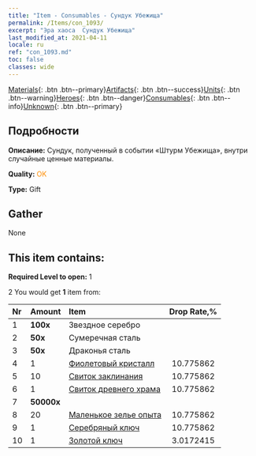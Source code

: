 ```yaml
---
title: "Item - Consumables - Сундук Убежища"
permalink: /Items/con_1093/
excerpt: "Эра хаоса  Сундук Убежища"
last_modified_at: 2021-04-11
locale: ru
ref: "con_1093.md"
toc: false
classes: wide
---
```

 [Materials](/ru/Items/){: .btn .btn--primary}[Artifacts](/ru/Items/Artifacts/){: .btn .btn--success}[Units](/ru/Items/Units/){: .btn .btn--warning}[Heroes](/ru/Items/Heroes/){: .btn .btn--danger}[Consumables](/ru/Items/Consumables/){: .btn .btn--info}[Unknown](/ru/Items/Unknown/){: .btn .btn--primary}

## Подробности
 **Описание:** Сундук, полученный в событии «Штурм Убежища», внутри случайные ценные материалы.

 **Quality:** <span style="color: #FF8C00">OK</span>

 **Type:** Gift

## Gather

  None

## This item contains:

 **Required Level to open:** 1

 2 You would get **1** item  from:

  | Nr | Amount |     Item    | Drop Rate,% |
  |:---|:-------|:------------|:---------:|
  | 1 |  **100x** | Звездное серебро |  | 10.775862 | 
  | 2 |  **50x** | Сумеречная сталь |  | 10.775862 | 
  | 3 |  **50x** | Драконья сталь |  | 10.775862 | 
  | 4 | 1 | [Фиолетовый кристалл](/ru/Items/con_720/) | 10.775862 | 
  | 5 | 10 | [Свиток заклинания](/ru/Items/con_694/) | 10.775862 | 
  | 6 | 1 | [Свиток древнего храма](/ru/Items/con_697/) | 10.775862 | 
  | 7 |  **50000x** | <i class="fas fa-coins"/> |  | 10.775862 | 
  | 8 | 20 | [Маленькое зелье опыта](/ru/Items/con_701/) | 10.775862 | 
  | 9 | 1 | [Серебряный ключ](/ru/Items/con_693/) | 10.775862 | 
  | 10 | 1 | [Золотой ключ](/ru/Items/con_783/) | 3.0172415 | 
